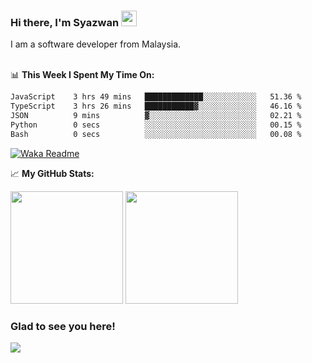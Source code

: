 ### Hi there, I'm Syazwan <img src="https://media.giphy.com/media/hvRJCLFzcasrR4ia7z/giphy.gif" width="25px">
I am a software developer from Malaysia.
<br/><br/>

📊 **This Week I Spent My Time On:**
<!--START_SECTION:waka-->

```txt
JavaScript    3 hrs 49 mins   █████████████░░░░░░░░░░░░   51.36 %
TypeScript    3 hrs 26 mins   ███████████▓░░░░░░░░░░░░░   46.16 %
JSON          9 mins          ▓░░░░░░░░░░░░░░░░░░░░░░░░   02.21 %
Python        0 secs          ░░░░░░░░░░░░░░░░░░░░░░░░░   00.15 %
Bash          0 secs          ░░░░░░░░░░░░░░░░░░░░░░░░░   00.08 %
```

<!--END_SECTION:waka-->
[![Waka Readme](https://github.com/syazwanz/syazwanz/actions/workflows/wakatime.yml/badge.svg)](https://github.com/syazwanz/syazwanz/actions/workflows/wakatime.yml)

📈 **My GitHub Stats:**

<p>
  <img height="180em" src="https://github-readme-stats.vercel.app/api?username=syazwanz&show_icons=true&hide_border=false&&count_private=true&include_all_commits=true" />
  <img height="180em" src="https://github-readme-stats.vercel.app/api/top-langs/?username=syazwanz&exclude_repo=KNN-Image-Classification&show_icons=true&hide_border=false&layout=compact&langs_count=8"/>
</p>

### Glad to see you here!
![](https://visitor-badge.glitch.me/badge?page_id=syazwanz.syazwanz)
